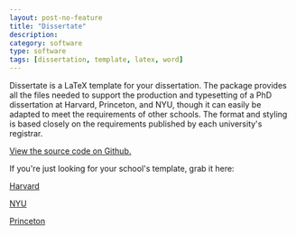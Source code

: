 ```yaml
---
layout: post-no-feature
title: "Dissertate"
description:
category: software
type: software
tags: [dissertation, template, latex, word]
---
```


Dissertate is a LaTeX template for your dissertation. The package provides all the files needed to support the production and typesetting of a PhD dissertation at Harvard, Princeton, and NYU, though it can easily be adapted to meet the requirements of other schools. The format and styling is based closely on the requirements published by each university's registrar.

[View the source code on Github.](https://github.com/suchow/Dissertate/)

If you're just looking for your school's template, grab it here:

[Harvard](https://s3.amazonaws.com/dissertate.io/Dissertate-Harvard-LaTeX.zip)

[NYU](https://s3.amazonaws.com/dissertate.io/Dissertate-NYU-LaTeX.zip)

[Princeton](https://s3.amazonaws.com/dissertate.io/Dissertate-Princeton-LaTeX.zip)
